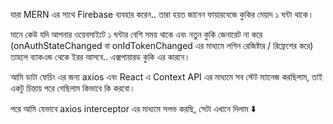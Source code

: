 যারা MERN এর সাথে Firebase ব্যবহার করেন.. তারা হয়ত জানেন ফায়ারবেজে কুকির মেয়াদ ১ ঘন্টা থাকে।

মানে কেউ যদি আপনার ওয়েবসাইটে ১ ঘন্টার বেশি সময় থাকে এবং নতুন কুকি জেনারেট না করে (onAuthStateChanged বা onIdTokenChanged এর মাধ্যমে লগিন রেজিষ্টার / রিফ্রেশের করে) তাহলে ব্যাকএন্ড থেকে ইরর আসবে.. এক্সপায়ারড কুকি এর কারনে।

আমি ডাটা ফেচিং এর জন্য axios এবং React এ Context API এর মাধ্যমে সব স্টেট ম্যানেজ করছিলাম, তাই একটু চিন্তায় পরে গেছিলাম কিভাবে কি করবো।

পরে আমি যেভাবে axios interceptor এর মাধ্যমে সলভ করছি, সেটা এখানে দিলাম ⬇️
